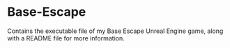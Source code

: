 # Base-Escape
Contains the executable file of my Base Escape Unreal Engine game, along with a README file for more information.
